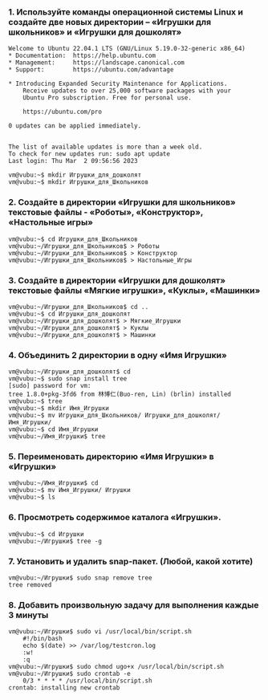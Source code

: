  ### 1. Используйте команды операционной системы Linux и создайте две новых директории – «Игрушки для школьников» и «Игрушки для дошколят»

```
Welcome to Ubuntu 22.04.1 LTS (GNU/Linux 5.19.0-32-generic x86_64)
* Documentation:  https://help.ubuntu.com
* Management:     https://landscape.canonical.com
* Support:        https://ubuntu.com/advantage

* Introducing Expanded Security Maintenance for Applications.
    Receive updates to over 25,000 software packages with your
    Ubuntu Pro subscription. Free for personal use.

    https://ubuntu.com/pro

0 updates can be applied immediately.


The list of available updates is more than a week old.
To check for new updates run: sudo apt update
Last login: Thu Mar  2 09:56:56 2023

vm@vubu:~$ mkdir Игрушки_для_дошколят
vm@vubu:~$ mkdir Игрушки_для_Школьников
```

### 2. Создайте в директории «Игрушки для школьников» текстовые файлы - «Роботы», «Конструктор», «Настольные игры»
```
vm@vubu:~$ cd Игрушки_для_Школьников
vm@vubu:~/Игрушки_для_Школьников$ > Роботы
vm@vubu:~/Игрушки_для_Школьников$ > Конструктор
vm@vubu:~/Игрушки_для_Школьников$ > Настольные_Игры
```

### 3. Создайте в директории «Игрушки для дошколят» текстовые файлы «Мягкие игрушки», «Куклы», «Машинки»
```
vm@vubu:~/Игрушки_для_Школьников$ cd ..
vm@vubu:~$ cd Игрушки_для_дошколят
vm@vubu:~/Игрушки_для_дошколят$ > Мягкие_Игрушки
vm@vubu:~/Игрушки_для_дошколят$ > Куклы
vm@vubu:~/Игрушки_для_дошколят$ > Машинки
```

### 4. Объединить 2 директории в одну «Имя Игрушки»
```
vm@vubu:~/Игрушки_для_дошколят$ cd
vm@vubu:~$ sudo snap install tree
[sudo] password for vm:
tree 1.8.0+pkg-3fd6 from 林博仁(Buo-ren, Lin) (brlin) installed
vm@vubu:~$ tree
vm@vubu:~$ mkdir Имя_Игрушки
vm@vubu:~$ mv Игрушки_для_Школьников/ Игрушки_для_дошколят/ Имя_Игрушки/
vm@vubu:~$ cd Имя_Игрушки
vm@vubu:~/Имя_Игрушки$ tree
```

### 5. Переименовать директорию «Имя Игрушки» в «Игрушки»
```
vm@vubu:~/Имя_Игрушки$ cd
vm@vubu:~$ mv Имя_Игрушки/ Игрушки
vm@vubu:~$ ls
```

### 6. Просмотреть содержимое каталога «Игрушки».
```
vm@vubu:~$ cd Игрушки
vm@vubu:~/Игрушки$ tree -g
```

### 7. Установить и удалить snap-пакет. (Любой, какой хотите) 
```
vm@vubu:~/Игрушки$ sudo snap remove tree
tree removed
```

### 8. Добавить произвольную задачу для выполнения каждые 3 минуты
```
vm@vubu:~/Игрушки$ sudo vi /usr/local/bin/script.sh
    #!/bin/bash
    echo $(date) >> /var/log/testcron.log
    :w!
    :q
vm@vubu:~/Игрушки$ sudo chmod ugo+x /usr/local/bin/script.sh
vm@vubu:~/Игрушки$ sudo crontab -e
    0/3 * * * * /usr/local/bin/script.sh
crontab: installing new crontab
```



